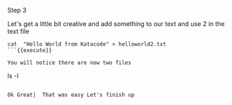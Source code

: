 Step 3

Let's get a little bit creative and add something to our text and use 2 in the text file

```
cat  "Hello World from Katacode" > helloworld2.txt
```{{execute}}

You will notice there are now two files
```
 ls -l
```{{execute}}

Ok Great|  That was easy Let's finish up 